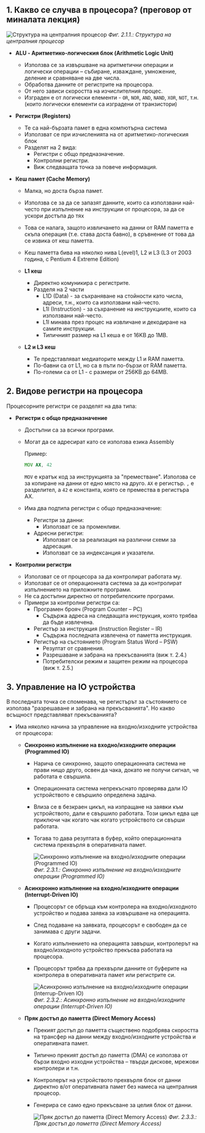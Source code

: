 ## 1. Какво се случва в процесора? (преговор от миналата лекция)

![Структура на централния процесор](./assets/cpu-overview.png)
_Фиг. 2.1.1.: Структура на централния процесор_

- **ALU - Аритметико-логическия блок (Arithmetic Logic Unit)**

  - Използва сe за извършване на аритметични операции и логически операции – събиране,
    изваждане, умножение, деление и сравняване на две числа.
  - Обработва данните от регистрите на процесора.
  - От него зависи скоростта на изчислителния процес.
  - Изграден е от логически елементи - `OR`, `NOR`, `AND`, `NAND`, `XOR`, `NOT`,
    т.н. (които логически елементи са изградени от транзистори)

- **Регистри (Registers)**

  - Те са най-бързата памет в една компютърна система
  - Използват се при изчисленията на от аритметико-логическия блок
  - Разделят на 2 вида:
    - Регистри с общо предназначение.
    - Контролни регистри.
    - Виж следващата точка за повече информация.

- **Кеш памет (Cache Memory)**

  - Малка, но доста бърза памет.
  - Използва се за да се запазят данните, които са използвани най-често при изпълнение
    на инструкции от процесора, за да се ускори достъпа до тях
  - Това се налага, защото извличането на данни от RAM паметта е скъпа операция
    (т.е. става доста бавно), в сръвнение от това да се извика от кеш паметта.
  - Kеш паметта бива на няколко нива L(evel)1, L2 и L3 (L3 от 2003 година, с Pentium
    4 Extreme Edition)

  - **L1 кеш**

    - Директно комуникира с регистрите.
    - Разделя на 2 части
      - L1D (Data) - за съхраняване на стойности като числа, адреси, т.н., които
        са използвани най-често.
      - L1I (Instruction) - за съхранение на инструкциите, които са използвани най-често.
      - L1I минава през процес на извличане и декодиране на самите инструкции.
      - Типичният размер на L1 кеша е от 16KB до 1MB.

  - **L2 и L3 кеш**
    - Те представляват медиаторите между L1 и RAM паметта.
    - По-бавни са от L1, но са в пъти по-бързи от RAM паметта.
    - По-големи са от L1 - с размери от 256KB до 64MB.

## 2. Видове регистри на процесора

Процесорните регистри се разделят на два типа:

- **Регистри с общо предназначение**

  - Достъпни са за всички програми.
  - Могат да се адресират като се използва езика Assembly

    Пример:

    ```asm
    MOV AX, 42
    ```

    `MOV` е кратък код за инструкцията за "преместване". Използва се за копиране
    на данни от едно място на друго. `AX` е регистър. `,` е разделител, а `42`
    е константа, която се премества в регистъра AX.

  - Има два подтипа регистри с общо предназначение:
    - Регистри за данни:
      - Използват се за променливи.
    - Адресни регистри:
      - Използват се за реализация на различни схеми за адресация.
      - Използват се за индексанция и указатели.

- **Контролни регистри**
  - Използват се от процесора за да контролират работата му.
  - Използват се от операционната система за да контролират изпълнението на приложните
    програми.
  - Не са достъпни директно от потребителските програми.
  - Примери за контролни регистри са:
    - Програмен брояч (Program Counter – PC)
      - Съдържа адреса на следващата инструкция, която трябва да бъде извлечена.
    - Регистър за инструкция (Instruction Register – IR)
      - Съдържа последната извлечена от паметта инструкция.
    - Регистър на състоянието (Program Status Word – PSW)
      - Резултат от сравнения.
      - Разрешаване и забрана на прекъсванията (виж т. 2.4.)
      - Потребителски режим и защитен режим на процесора (виж т. 2.5.)

## 3. Управление на IO устройства

В последната точка се споменава, че регистърът за състоянието се използва "разрешаване
и забрана на прекъсванията". Но какво всъщност представляват прекъсванията?

- Има няколко начина за управление на входно/изходните устройства от процесора:

  - **Синхронно изпълнение на входно/изходните операции (Programmed IO)**

    - Нарича се синхронно, защото операционната система не прави нищо друго, освен
      да чака, докато не получи сигнал, че работата е свършила.
    - Oперационната система непрекъснато проверява дали IO устройството е свършило
      определена задача.
    - Влиза се в безкраен цикъл, на изпращане на заявки към устройството, дали е
      свършило работата. Този цикъл едва ще приключи чак когато чак когато устройството
      си свърши работата.
    - Тогава то дава резултата в буфер, който операционната система прехвърля в
      оперативната памет.

      ![Синхронно изпълнение на входно/изходните операции (Programmed IO)](./assets/programmed-io.png)
      _Фиг. 2.3.1.: Синхронно изпълнение на входно/изходните операции (Programmed IO)_

  - **Асинхронно изпълнение на входно/изходните операции (Interrupt-Driven IO)**

    - Процесорът се обръща към контролера на входно/изходното устройство и подава
      заявка за извършване на операцията.
    - След подаване на заявката, процесорът е свободен да се занимава с други задачи.
    - Когато изпълнението на операцията завърши, контролерът на входно/изходното
      устройство прекъсва работата на процесора.
    - Процесорът трябва да прехвърли данните от буферите на контролера в оперативната
      памет или регистрите си.

      ![Асинхронно изпълнение на входно/изходните операции (Interrup-Driven IO)](./assets/interupt-driven-io.png)
      _Фиг. 2.3.2.: Асинхронно изпълнение на входно/изходните операции (Interrupt-Driven IO)_

  - **Пряк достъп до паметта (Direct Memory Access)**

    - Прекият достъп до паметта съществено подобрява скоростта на трансфер на данни
      между входно/изходните устройства и оперативната памет.
    - Типично прекият достъп до паметта (DMA) се използва от бързи входно изходни
      устройства – твърди дискове, мрежови контролери и т.н.
    - Контролерът на устройството прехвърля блок от данни директно в/от оперативната
      памет без намеса на централния процесор.
    - Генерира се само едно прекъсване за целия блок от данни.

      ![Пряк достъп до паметта (Direct Memory Access)](./assets/dma.png)
      _Фиг. 2.3.3.: Пряк достъп до паметта (Direct Memory Access)_
